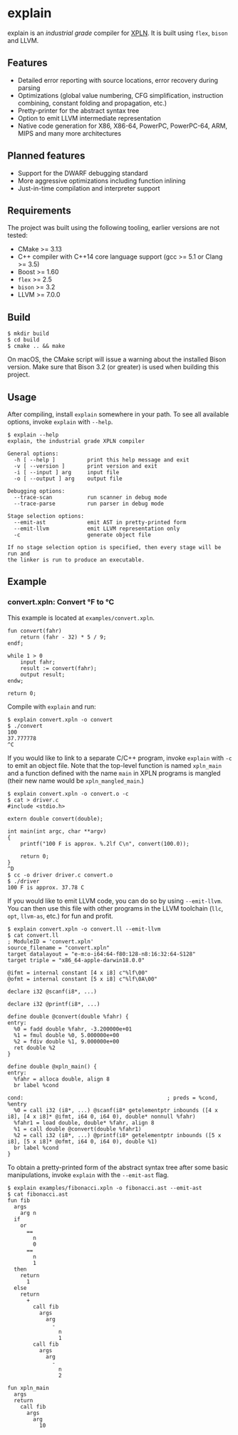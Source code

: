 # explain

explain is an _industrial grade_ compiler for [XPLN]. It is built using `flex`, `bison` and LLVM.

[XPLN]: https://github.com/bozsahin/ceng444/blob/master/project-material/xpl-specs-fall2018.pdf

## Features

* Detailed error reporting with source locations, error recovery during parsing
* Optimizations (global value numbering, CFG simplification, instruction combining, constant folding and propagation,
etc.)
* Pretty-printer for the abstract syntax tree
* Option to emit LLVM intermediate representation
* Native code generation for X86, X86-64, PowerPC, PowerPC-64, ARM, MIPS and many more architectures

## Planned features

* Support for the DWARF debugging standard
* More aggressive optimizations including function inlining
* Just-in-time compilation and interpreter support

## Requirements

The project was built using the following tooling, earlier versions are not tested:

* CMake >= 3.13
* C++ compiler with C++14 core language support (gcc >= 5.1 or Clang >= 3.5)
* Boost >= 1.60
* `flex` >= 2.5
* `bison` >= 3.2
* LLVM >= 7.0.0

## Build

    $ mkdir build
    $ cd build
    $ cmake .. && make

On macOS, the CMake script will issue a warning about the installed Bison version. Make sure that Bison 3.2 (or greater)
is used when building this project.

## Usage

After compiling, install `explain` somewhere in your path. To see all available options, invoke `explain` with `--help`.

    $ explain --help
    explain, the industrial grade XPLN compiler

    General options:
      -h [ --help ]          print this help message and exit
      -v [ --version ]       print version and exit
      -i [ --input ] arg     input file
      -o [ --output ] arg    output file
    
    Debugging options:
      --trace-scan           run scanner in debug mode
      --trace-parse          run parser in debug mode
    
    Stage selection options:
      --emit-ast             emit AST in pretty-printed form
      --emit-llvm            emit LLVM representation only
      -c                     generate object file
    
    If no stage selection option is specified, then every stage will be run and
    the linker is run to produce an executable.

## Example

### convert.xpln: Convert °F to °C

This example is located at `examples/convert.xpln`.

    fun convert(fahr)
        return (fahr - 32) * 5 / 9;
    endf;
    
    while 1 > 0
        input fahr;
        result := convert(fahr);
        output result;
    endw;
    
    return 0;

Compile with `explain` and run:

    $ explain convert.xpln -o convert
    $ ./convert
    100
    37.777778
    ^C

If you would like to link to a separate C/C++ program, invoke `explain` with `-c` to emit an object file. Note that the
top-level function is named `xpln_main` and a function defined with the name `main` in XPLN programs is mangled (their
new name would be `xpln_mangled_main`.)

    $ explain convert.xpln -o convert.o -c
    $ cat > driver.c
    #include <stdio.h>
    
    extern double convert(double);

    int main(int argc, char **argv)
    {
        printf("100 F is approx. %.2lf C\n", convert(100.0));

        return 0;
    }
    ^D
    $ cc -o driver driver.c convert.o 
    $ ./driver
    100 F is approx. 37.78 C

If you would like to emit LLVM code, you can do so by using `--emit-llvm`. You can then use this file with other
programs in the LLVM toolchain (`llc`, `opt`, `llvm-as`, etc.) for fun and profit.

    $ explain convert.xpln -o convert.ll --emit-llvm
    $ cat convert.ll
    ; ModuleID = 'convert.xpln'
    source_filename = "convert.xpln"
    target datalayout = "e-m:o-i64:64-f80:128-n8:16:32:64-S128"
    target triple = "x86_64-apple-darwin18.0.0"
    
    @ifmt = internal constant [4 x i8] c"%lf\00"
    @ofmt = internal constant [5 x i8] c"%lf\0A\00"
    
    declare i32 @scanf(i8*, ...)
    
    declare i32 @printf(i8*, ...)
    
    define double @convert(double %fahr) {
    entry:
      %0 = fadd double %fahr, -3.200000e+01
      %1 = fmul double %0, 5.000000e+00
      %2 = fdiv double %1, 9.000000e+00
      ret double %2
    }
    
    define double @xpln_main() {
    entry:
      %fahr = alloca double, align 8
      br label %cond
    
    cond:                                             ; preds = %cond, %entry
      %0 = call i32 (i8*, ...) @scanf(i8* getelementptr inbounds ([4 x i8], [4 x i8]* @ifmt, i64 0, i64 0), double* nonnull %fahr)
      %fahr1 = load double, double* %fahr, align 8
      %1 = call double @convert(double %fahr1)
      %2 = call i32 (i8*, ...) @printf(i8* getelementptr inbounds ([5 x i8], [5 x i8]* @ofmt, i64 0, i64 0), double %1)
      br label %cond
    }
 
To obtain a pretty-printed form of the abstract syntax tree after some basic manipulations, invoke `explain` with the
`--emit-ast` flag.

    $ explain examples/fibonacci.xpln -o fibonacci.ast --emit-ast
    $ cat fibonacci.ast
    fun fib
      args
        arg n
      if
        or
          ==
            n
            0
          ==
            n
            1
      then
        return
          1
      else
        return
          +
            call fib
              args
                arg
                  -
                    n
                    1
            call fib
              args
                arg
                  -
                    n
                    2
    
    fun xpln_main
      args
      return
        call fib
          args
            arg
              10
